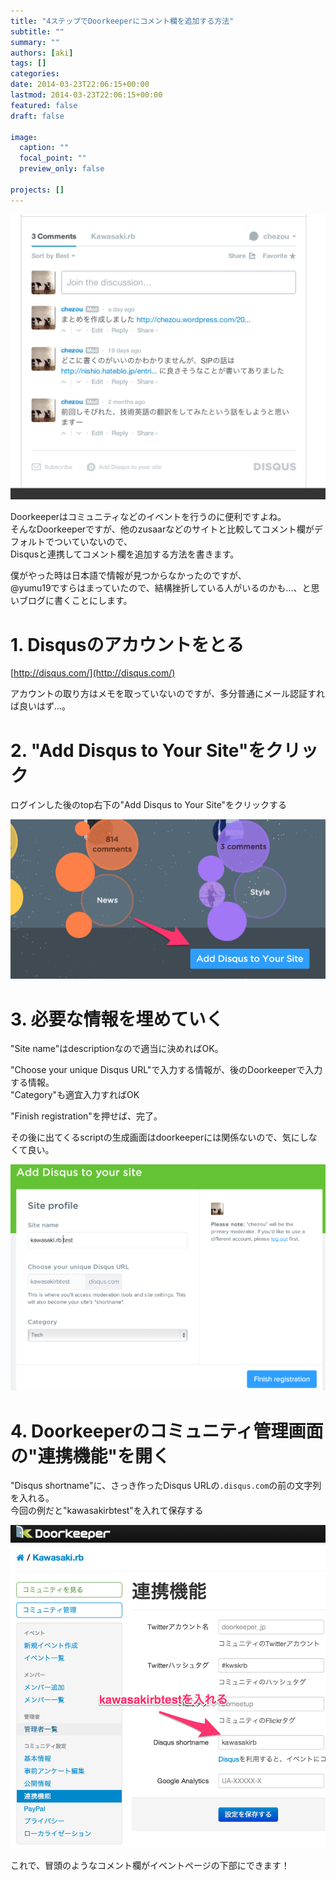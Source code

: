```yaml
---
title: "4ステップでDoorkeeperにコメント欄を追加する方法"
subtitle: ""
summary: ""
authors: [aki]
tags: []
categories: 
date: 2014-03-23T22:06:15+00:00
lastmod: 2014-03-23T22:06:15+00:00
featured: false
draft: false

image:
  caption: ""
  focal_point: ""
  preview_only: false

projects: []
---
```

[![画像](e382b9e382afe383aae383bce383b3e382b7e383a7e38383e38388-2014-03-23-22-22-17.png)](e382b9e382afe383aae383bce383b3e382b7e383a7e38383e38388-2014-03-23-22-22-17.png)

Doorkeeperはコミュニティなどのイベントを行うのに便利ですよね。  
そんなDoorkeeperですが、他のzusaarなどのサイトと比較してコメント欄がデフォルトでついていないので、  
Disqusと連携してコメント欄を追加する方法を書きます。

僕がやった時は日本語で情報が見つからなかったのですが、  
@yumu19ですらはまっていたので、結構挫折している人がいるのかも...、と思いブログに書くことにします。

# 1. Disqusのアカウントをとる

[http://disqus.com/](http://disqus.com/)

アカウントの取り方はメモを取っていないのですが、多分普通にメール認証すれば良いはず...。

# 2. "Add Disqus to Your Site"をクリック

ログインした後のtop右下の"Add Disqus to Your Site"をクリックする

![画像](e382b9e382afe383aae383bce383b3e382b7e383a7e38383e38388-2014-03-23-22-18-30.png)

# 3. 必要な情報を埋めていく

"Site name"はdescriptionなので適当に決めればOK。

"Choose your unique Disqus URL"で入力する情報が、後のDoorkeeperで入力する情報。  
"Category"も適宜入力すればOK

"Finish registration"を押せば、完了。

その後に出てくるscriptの生成画面はdoorkeeperには関係ないので、気にしなくて良い。

[![画像](e382b9e382afe383aae383bce383b3e382b7e383a7e38383e38388-2014-03-23-22-00-36.png)](e382b9e382afe383aae383bce383b3e382b7e383a7e38383e38388-2014-03-23-22-00-36.png)

# 4. Doorkeeperのコミュニティ管理画面の"連携機能"を開く

"Disqus shortname"に、さっき作ったDisqus URLの`.disqus.com`の前の文字列を入れる。  
今回の例だと"kawasakirbtest"を入れて保存する

[![画像](e382b9e382afe383aae383bce383b3e382b7e383a7e38383e38388-2014-03-23-22-04-25.png)](e382b9e382afe383aae383bce383b3e382b7e383a7e38383e38388-2014-03-23-22-04-25.png)


これで、冒頭のようなコメント欄がイベントページの下部にできます！


